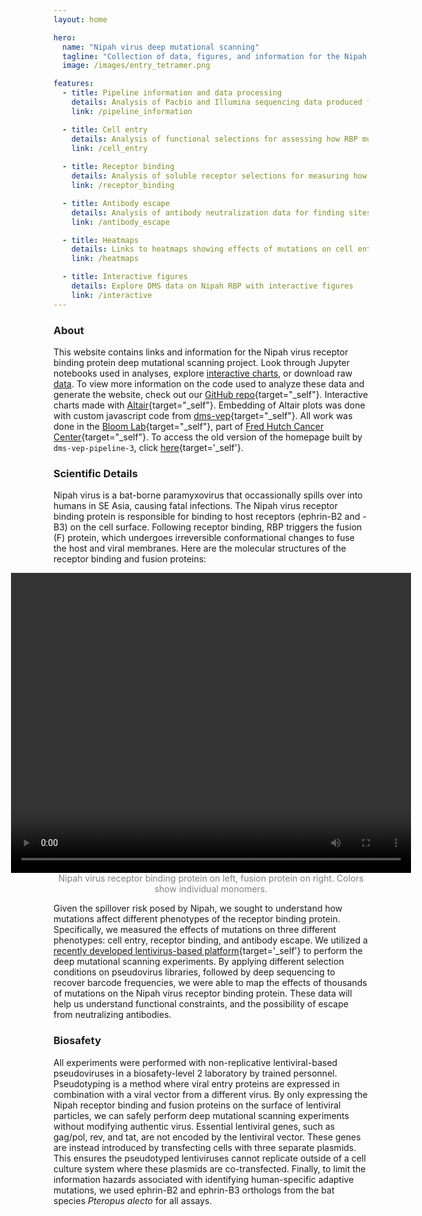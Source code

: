 ```yaml
---
layout: home

hero:
  name: "Nipah virus deep mutational scanning"
  tagline: "Collection of data, figures, and information for the Nipah virus receptor binding protein deep mutational scanning project"
  image: /images/entry_tetramer.png

features:
  - title: Pipeline information and data processing
    details: Analysis of Pacbio and Illumina sequencing data produced from deep mutational scanning experiments 
    link: /pipeline_information

  - title: Cell entry
    details: Analysis of functional selections for assessing how RBP mutations impact cell entry 
    link: /cell_entry
    
  - title: Receptor binding
    details: Analysis of soluble receptor selections for measuring how mutations affect binding to host receptors 
    link: /receptor_binding

  - title: Antibody escape
    details: Analysis of antibody neutralization data for finding sites of escape in the RBP 
    link: /antibody_escape

  - title: Heatmaps
    details: Links to heatmaps showing effects of mutations on cell entry, receptor binding, and antibody escape 
    link: /heatmaps

  - title: Interactive figures
    details: Explore DMS data on Nipah RBP with interactive figures 
    link: /interactive
---
```


### About

This website contains links and information for the Nipah virus receptor binding protein deep mutational scanning project. Look through Jupyter notebooks used in analyses, explore [interactive charts](/interactive), or download raw [data](/pipeline_information#filtered-data). To view more information on the code used to analyze these data and generate the website, check out our [GitHub repo](https://github.com/dms-vep/Nipah_Malaysia_RBP_DMS){target="_self"}. Interactive charts made with [Altair](https://altair-viz.github.io){target="_self"}. Embedding of Altair plots was done with custom javascript code from [dms-vep](https://github.com/dms-vep/dms-vep.github.io){target="_self"}. All work was done in the [Bloom Lab](https://research.fredhutch.org/bloom/en.html){target="_self"}, part of [Fred Hutch Cancer Center](https://www.fredhutch.org/en.html){target="_self"}. To access the old version of the homepage built by `dms-vep-pipeline-3`, click [here](/index){target='_self'}. 

### Scientific Details

Nipah virus is a bat-borne paramyxovirus that occassionally spills over into humans in SE Asia, causing fatal infections. The Nipah virus receptor binding protein is responsible for binding to host receptors (ephrin-B2 and -B3) on the cell surface. Following receptor binding, RBP triggers the fusion (F) protein, which undergoes irreversible conformational changes to fuse the host and viral membranes. Here are the molecular structures of the receptor binding and fusion proteins: 

<div style="display: flex; justify-content: center;">
  <video width="640" height="480" controls autoplay loop>
    <source src="/images/nipah_RBP_F_spinning.m4v?url" type="video/mp4">
    Your browser does not support the video tag.
  </video>
</div>

<div style="text-align: center; color: grey;">Nipah virus receptor binding protein on left, fusion protein on right. Colors show individual monomers. </div>

Given the spillover risk posed by Nipah, we sought to understand how mutations affect different phenotypes of the receptor binding protein. Specifically, we measured the effects of mutations on three different phenotypes: cell entry, receptor binding, and antibody escape. We utilized a [recently developed lentivirus-based platform](https://pubmed.ncbi.nlm.nih.gov/36868218/){target='_self'} to perform the deep mutational scanning experiments. By applying different selection conditions on pseudovirus libraries, followed by deep sequencing to recover barcode frequencies, we were able to map the effects of thousands of mutations on the Nipah virus receptor binding protein. These data will help us understand functional constraints, and the possibility of escape from neutralizing antibodies.



### Biosafety

All experiments were performed with non-replicative lentiviral-based pseudoviruses in a biosafety-level 2 laboratory by trained personnel. Pseudotyping is a method where viral entry proteins are expressed in combination with a viral vector from a different virus. By only expressing the Nipah receptor binding and fusion proteins on the surface of lentiviral particles, we can safely perform deep mutational scanning experiments without modifying authentic virus. Essential lentiviral genes, such as gag/pol, rev, and tat, are not encoded by the lentiviral vector. These genes are instead introduced by transfecting cells with three separate plasmids. This ensures the pseudotyped lentiviruses cannot replicate outside of a cell culture system where these plasmids are co-transfected. Finally, to limit the information hazards associated with identifying human-specific adaptive mutations, we used ephrin-B2 and ephrin-B3 orthologs from the bat species *Pteropus alecto* for all assays.


